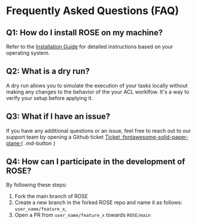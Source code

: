 # Frequently Asked Questions (FAQ)

## Q1: How do I install ROSE on my machine?

Refer to the [Installation Guide](installation.md) for detailed instructions based on your operating system.

## Q2: What is a dry run?

A dry run allows you to simulate the execution of your tasks locally without making any changes to the behavior of the your ACL worklfow.
It's a way to verify your setup before applying it.

## Q3: What if I have an issue?
If you have any additional questions or an issue, feel free to reach out to our support team by opening a Github ticket [Ticket :fontawesome-solid-paper-plane:](#){ .md-button }

## Q4: How can I participate in the development of ROSE?
By following these steps:

1. Fork the main branch of ROSE
2. Create a new branch in the forked ROSE repo and name it as follows: `user_name/feature_x`,
3. Open a PR from `user_name/feature_x` towards `ROSE/main`
